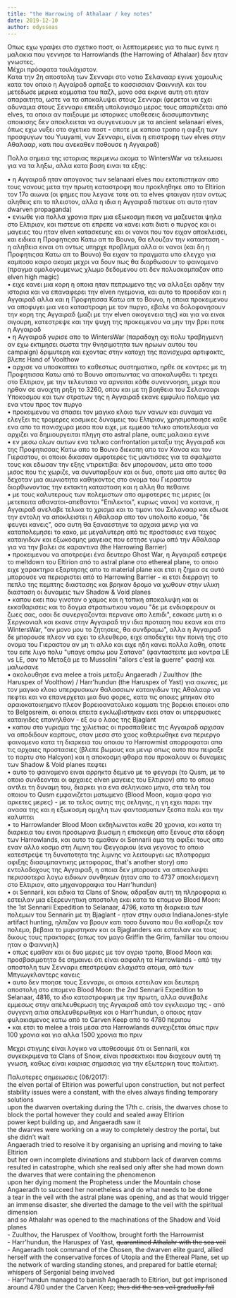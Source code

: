 ```yaml
---
title: "the Harrowing of Athalaar / key notes"
date: 2019-12-10
author: odysseas
---
```


Οπως εχω γραψει στο σχετικο ποστ, οι λεπτομερειες για το πως εγινε η μαλακια
που γεννησε τα Harrowlands (the Harrowing of Athalaar) δεν ηταν γνωστες.  
Μέχρι πρόσφατα τουλάχιστον.  
Κατα την 2η αποστολη των Σενναρι στο νοτιο Σελανααρ εγινε χαμουλις κατα τον
οποιο η Αγγαίραδ αρπαξε το κασσισσιαν Φαιννιηλ και του μετεδωσε μερικα
κομματια του παζλ, μονο οσα εκρινε αυτη οτι ηταν απαραιτητα, ωστε να τα
αποκαλυψει στους Σενναρι (φερεται να εχει αδυναμια στους Σενναριι επειδη
υπολογισιμο μερος τους απαρτιζεται από elves, τα οποια αν παιξουμε με
ιστορικες υποθεσεις διασυμπαντικης αποικισης δεν αποκλειεται να συγγενευουν με
τα ancient selanaari elves, όπως εχω νυξει στο σχετικο ποστ - οποτε με καποιο
τροπο η αφιξη των προσφυγων του Yuuyami, νυν Σενναριι, είναι η επιστροφη των
elves στην Aθαλααρ, κατι που ανεκαθεν ποθουσε η Αγγαιραδ)  

Πολλα σημεια της ιστοριας περιμενω ακομα το WintersWar να τελειωσει για να τα
ληξω, αλλα κατα βαση ειναι τα εξης:  

• η Αγγαιραδ ηταν απογονος των selanaari elves που εκτοπιστηκαν απο τους νανους μετα την πρωτη καταστροφη που προκληθηκε απο το Eltirion τον 17ο αιωνα (οι φημες που λεγανε τοτε οτι τα elves φταιγαν ηταν οντως αληθεις επι το πλειστον, αλλα η ιδια η Αγγαιραδ πιστευε οτι αυτο ηταν dwarven propaganda)  
• ενιωθε για πολλα χρονια πριν μια εξωκοσμη πιεση να μαζευεται ψηλα στο Ελτιριον, και πιστευε οτι επρεπε να κανει κατι διοτι ο πυργος και οι μαγειες του ηταν elven κατασκευης και οι νανοι που τον ειχαν αποκλεισει, και ειδικα η Προφητιςσα Κατω απ το Βουνο, θα ελουζαν την κατασταση - η αληθεια ειναι οτι οντως υπηρχε προβλημα αλλα οι νανοι (και δη η Προφητιςσα Κατω απ το Βουνο) θα ειχαν τα πραγματα υπο ελεγχο για καμποσο καιρο ακομα μεχρι να δουν πως θα διορθωσουν το φαινομενο (πραγμα ομολογουμενως χλωμο δεδομενου οτι δεν πολυσκαμπαζαν απο elven high magic)  
• ειχε κανει μια κορη η οποια ηταν πεπρωμενο της να αλλαξει αρδην την ιστορια και να επαναφερει την elven ηγεμονια, και αυτο το προειδαν και η Αγγαιραδ αλλα και η Προφητισσα Κατω απ το Βουνο, η οποια προκειμενου να αποφυγει μια νεα καταστροφη με τον πυργο, εβαλε να δολοφονησουν την κορη της Αγγαιραδ (μαζι με την elven οικογενεια της) και για να ειναι σιγουρη, κατεστρεψε και την ψυχη της προκειμενου να μην την βρει ποτε η Αγγαιραδ   
• η Αγγαιραδ γυρισε απο το WintersWar (παραδοχη οχι πολυ τραβηγμενη αν εχω εκτιμησει σωστα την θνησιμοτητα των ηρωων αυτου του campaign) δριμυτερη και εχοντας στην κατοχη της πανισχυρα αρτιφακτς, βλεπε Hand of Voolthow  
• αρχισε να υποσκαπτει το καθεστως συστηματικα, ηρθε σε κοντρες με τη Προφητισσα Κατω από το Βουνο απαιτωντας να αποκαλυφθει τι τρεχει στο Ελτιριον, με την τελευταια να αρνειται κάθε συνεννοηση, μεχρι που ηρθαν σε ανοιχτη ρηξη το 3260, οπου και με τη βοηθεια του Σελανααρι Υποκοσμου και των στρατων της η Αγγαιραδ εκανε εμφυλιο πολεμο για ενα ντου προς τον πυργο  
• προκειμενου να σπασει τον μαγικο κλοιο των νανων και συναμα να ελεγξει τις τρομερες κοσμικες δυναμεις του Ελτιριον, χρησιμοποιησε καθε ενα απο τα πανισχυρα μεσα που ειχε, με εμμεσο τελικο αποτελεσμα να αρχιζει να δημιουργειται πληγη στο astral plane, ουπς μαλακια εγινε  
• εν μεσω ολων αυτων ενα τελικο confrontation μεταξυ της Aγγαιραδ και της Προφητισσας Κατω απο το Βουνο διεκοπη απο τον Χανσα και τον Γιεραστου, οι οποιοι δικασαν αμφοτερες τις μαντισσες για τα σφαλματα τους και εδωσαν την εξης ντιρεκτιβα: δεν μπορουσαν, μετα απο τοσο μισος που τις χωριζε, να συνυπαρξουν και οι δυο, οποτε μια απο αυτες θα δεχοταν μια αιωνιοτητα καθηκοντος στο ονομα του Γιεραστου διορθωνοντας την εκτακτη κατασταση και η αλλη θα πεθαινε  
• με τους καλυτερους των πολεμιστων απο αμφοτερες τις μεριες (οι μετεπειτα αθανατοι-απεθαντοι "Επιλεκτοι", κυριως νανοι) να κοιτανε, η Αγγαιραδ ανελαβε τελικα το χρισμα και το τιμονι του Σελανααρ και εδωσε την εντολη να αποκλειστει η Αθαλααρ απο τον υπολοιπο κοσμο, "δε φευγει κανεις", οσο αυτη θα ξαναεστηνε τα αρχαια μενιρ για να καταπολεμησει το κακο, με μεγαλυτερη από τις προστασιες ενα τειχος καταιγιδων και εξωκοσμης μαγειας που εστησε γυρω από την Αθαλααρ για να την βαλει σε καραντινα (the Harrowing Barrier)  
• προκειμενου να αποτρεψει ένα δευτερο Ghost War, η Αγγαιραδ εστρεψε το meltdown του Eltirion από το astral plane στο ethereal plane, το οποιο ειχε χαρακτηρα εξαρτησης απο το material plane και ετσι η ζημια σε αυτό μπορουσε να περιοριστει από το Harrowing Barrier - κι ετσι διερραγη το πεπλο της πεμπτης διαστασης και βρηκαν δρομο να χωθουν στην υλικη διασταση οι δυναμεις των Shadow & Void planes  
• καπου εκει που γινοταν ο χαμος και η τοπικη αποκαλυψη και οι εκκαθαρισεις και το δογμα στρατιωτικου νομου "δε με ενδιαφερουν οι ζωες σας, οσοι δε συνεργαζονται περνανε απο λεπιδι", εσκασε μυτη κι ο Σεργκονιαλ και εκανε στην Αγγαιραδ την ιδια προταση που εκανε και στο WintersWar, "αν μονο μου το ζητησεις, θα συνδραμω", αλλα η Αγγαιραδ δε μπορουσε πλεον να εχει το ελευθερο, ειχε αποδεχτει την ποινη της στο ονομα του Γιεραστου αν μη τι αλλο και ειχε ηδη κανει πολλα λαθη, οποτε του ειπε λιγο πολυ "υπαγε οπισω μου Σατανα" (φανταστειτε μια κοντρα LE vs LE, σαν το Μεταξά με το Mussolini "allors c'est la guerre" φαση) και μαλωσανε  
• ακολουθησε ενα melee a trois μεταξυ Angaeradh / Zuulthov (the Haruspex of Voolthow) / Harr'hundun (the Haruspex of Yast) για αιωνες, με τον μαγικο κλοιο υπερφυσικων θαλασσιων καταιγιδων της Αθαλααρ να πεφτει και να επανερχεται μια δυο φορες, κατα τις οποιες μπηκαν στο αραιοκατοικημενο πλεον βορειοανατολικο κομματι της βορειοι εποικοι απο το Belgosreim, οι οποιοι επειτα εγκλωβιστηκαν εκει οταν οι υπερφυσικες καταιγιδες επανηλθαν - εξ ου ο λαος της Bjaglant  
• καπου στο γυρισμα της χιλιετιας οι προσπαθειες της Αγγαιραδ αρχισαν να αποδιδουν καρπους, οταν μεσα στο χαος καθιερωθηκε ενα περιεργο φαινομενο κατα τη διαρκεια του οποιου το Harrowmist απορροφαται απο τις αρχαιες προστασιες (βλεπε βωμους και μενιρ οπως αυτο που πειραξε το παρτυ στο Halcyon) και η αποκοσμη φθορα που προκαλουν οι δυναμεις των Shadow & Void planes πεφτει  
• αυτο το φαινομενο ειναι αρρηκτα δεμενο με το φεγγαρι (το Qusm, με το οποιο συνδεονται οι αρχαιες elven μαγειες του Ελτιριον) απο το οποιο αντλει τη δυναμη του, διαρκει για ενα σεληνιακο μηνα, στα τελη του οποιου το Qusm εμφανιζεται ματωμενο (Blood Moon, καμια φορα για αρκετες μερες) - με το τελος αυτης της σεληνης, η γη εχει παρει την ανασα της και η εξωκοσμη ομιχλη των φαντασματων ξεσπα παλι και την καλυπτει  
• το Harrowlander Blood Moon εκδηλωνεται καθε 20 χρονια, και κατα τη διαρκεια του ειναι προσωρινα βιωσιμη η επισκεψη απο ξενους στα εδαφη των Harrowlands, και αυτο το εμαθαν οι Sennarii αμα τηι αφιξει τους απο εναν αλλο κοσμο στη Λιμνη του Φεγγαριου (ενα γεγονος το οποιο κατεστρεψε τη δυνατοτητα της λιμνης να λειτουργει ως πλατφορμα αφιξης διασυμπαντικης μεταφορας, that's another story) απο εντολοδοχους της Αγγαιραδ, η οποια δεν μπορουσε να αποκαλυψει περισσοτερα λογω ειδικων συνθηκων (ηταν απο το 4737 αποκλεισμενη στο Ελτιριον, απο μηχανορραφια του Harr'hundun)  
• οι Sennarii, και ειδικα τα Clans of Snow, αδραξαν αυτη τη πληροφορια κι εστειλαν μια εξερευνητικη αποστολη εκει κατα το επομενο Blood Moon: the 1st Sennarii Expedition to Selanaar, 4796, κατα τη διαρκεια των πολεμων του Sennarin με τη Bjaglant - ηταν στην ουσια IndianaJones-style artifact hunting, ηλπιζαν να βρουν κατι τοσο δυνατο που θα καθοριζε τον πολεμο, βεβαια το μυριστηκαν και οι Bjaglanders και εστειλαν και τους δικους τους πρακτορες (οπως τον μαγο Griffin the Grim, familiar του οποιου ηταν ο Φαιννιηλ)  
• οπως εμαθαν και οι δυο μεριες με τον αγριο τροπο, Blood Moon και προσβασιμοτητα δε σημαινει ότι είναι ασφαλη τα Harrowlands - από την αποστολη των Σενναριι επεστρεψαν ελαχιστα ατομα, από των Μπγιωγκλαντερς κανεις  
• αυτο δεν πτοησε τους Σενναριι, οι οποιοι εστειλαν και δευτερη αποστολη στο επομενο Blood Moon: the 2nd Sennarii Expedition to Selanaar, 4816, το ιδιο καταστροφικη με την πρωτη, αλλα συνεβαλε εμμεσως στην απελευθερωση της Αγγαιραδ από τον εγκλεισμο της - από συγγενη αιτια απελευθερωθηκε και ο Harr'hundun, ο οποιος ηταν φυλακισμενος κατω από το Carven Keep από το 4780 περιπου  
• και ετσι το melee a trois μεσα στα Harrowlands συνεχιζεται όπως πριν 100 χρονια και για αλλα 1500 χρονια πιο πριν  

Μεχρι στιγμης είναι λογικο να υποθεσουμε ότι οι Sennarii, και συγκεκριμενα τα
Clans of Snow, είναι προσεκτικοι που διαχεουν αυτή τη γνωση, καθως είναι
καιριας σημασιας για την εξωτερικη τους πολιτικη.  

Παλιοτερες σημειωσεις (06/2017):  
the elven portal of Eltirion was powerful upon construction, but not perfect  
stability issues were a constant, with the elves always finding temporary
solutions  
upon the dwarven overtaking during the 17th c. crisis, the dwarves chose to block the portal however they could and sealed away Eltirion  
power kept building up, and Angaeradh saw it  
the dwarves were working on a way to completely destroy the portal, but she
didn’t wait  
Angaeradh tried to resolve it by organising an uprising and moving to take
Eltirion  
but her own incomplete divinations and stubborn lack of dwarven comms resulted in catastrophe, which she realised only after she had mown down the dwarves that were containing the phenomenon  
upon her dying moment the Prophetess under the Mountain chose Angaeradh to
succeed her nonetheless and do what needs to be done  
a tear in the veil with the astral plane was opening, and as that would trigger an immense disaster, she diverted the damage to the veil with the spiritual dimension  
and so Athalahr was opened to the machinations of the Shadow and Void planes  
\- Zuulthov, the Haruspex of Voolthow, brought forth the Harrowmist  
\- Harr'hundun, the Haruspex of Yast, ~~quarantined Athalahr with the sea
veil~~  
\- Angaeradh took command of the Chosen, the dwarven elite guard, allied
herself with the conservative forces of Utopia and the Ethereal Plane, set up
the network of warding standing stones, and prepared for battle eternal;
whispers of Sergonial being involved  
\- Harr'hundun managed to banish Angaeradh to Eltirion, but got imprisoned
around 4780 under the Carven Keep; ~~thus did the sea veil gradually fall~~

